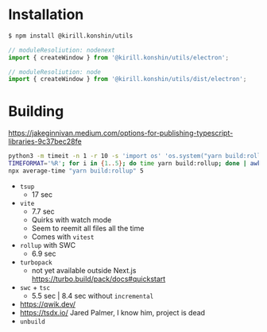 # Installation

```bash
$ npm install @kirill.konshin/utils
```

```ts
// moduleResoliution: nodenext
import { createWindow } from '@kirill.konshin/utils/electron';

// moduleResoliution: node
import { createWindow } from '@kirill.konshin/utils/dist/electron';
```

# Building

https://jakeginnivan.medium.com/options-for-publishing-typescript-libraries-9c37bec28fe

```bash
python3 -m timeit -n 1 -r 10 -s 'import os' 'os.system("yarn build:rollup")'
TIMEFORMAT='%R'; for i in {1..5}; do time yarn build:rollup; done | awk '{sum+=$1} END {print "Average time:", sum/NR, "sec"}'
npx average-time "yarn build:rollup" 5
```

- `tsup`
  - 17 sec
- `vite`
  - 7.7 sec
  - Quirks with watch mode
  - Seem to reemit all files all the time
  - Comes with `vitest`
- `rollup` with SWC
  - 6.9 sec
- `turbopack`
  - not yet available outside Next.js https://turbo.build/pack/docs#quickstart
- `swc` + `tsc`
  - 5.5 sec | 8.4 sec without `incremental`
- https://qwik.dev/
- https://tsdx.io/ Jared Palmer, I know him, project is dead
- `unbuild`